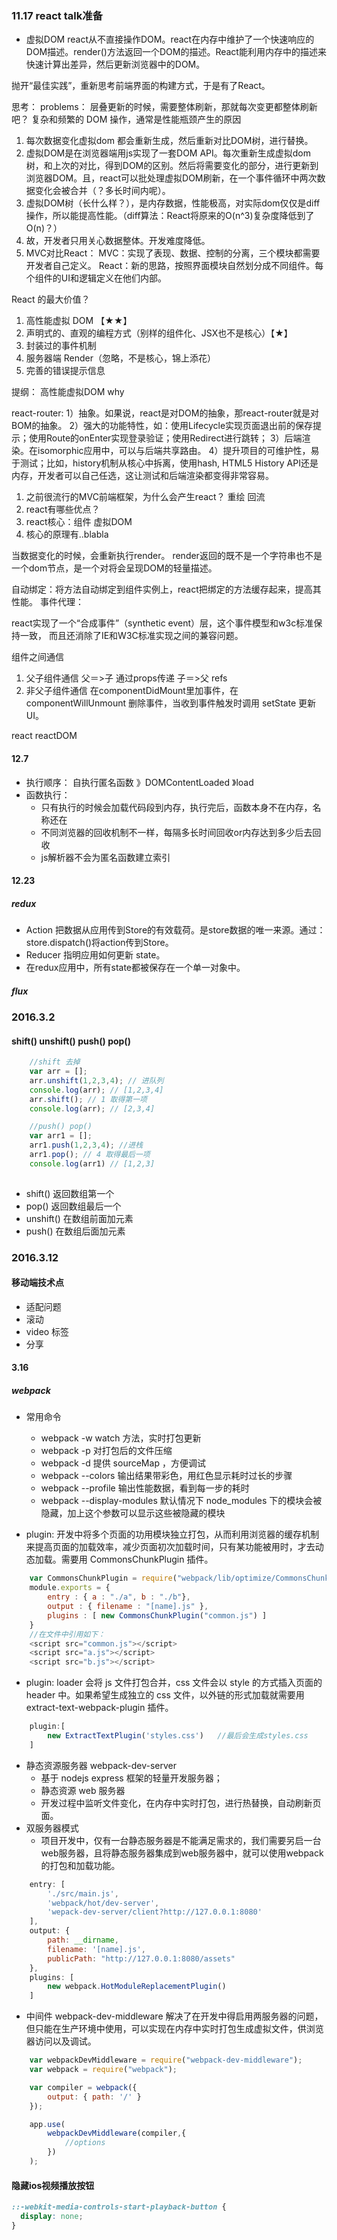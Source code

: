 ### 11.17 react talk准备

* 虚拟DOM
    react从不直接操作DOM。react在内存中维护了一个快速响应的DOM描述。render()方法返回一个DOM的描述。React能利用内存中的描述来快速计算出差异，然后更新浏览器中的DOM。

抛开“最佳实践”，重新思考前端界面的构建方式，于是有了React。

思考：
problems：
层叠更新的时候，需要整体刷新，那就每次变更都整体刷新吧？
复杂和频繁的 DOM 操作，通常是性能瓶颈产生的原因

1. 每次数据变化虚拟dom 都会重新生成，然后重新对比DOM树，进行替换。
2. 虚拟DOM是在浏览器端用js实现了一套DOM API。每次重新生成虚拟dom树，和上次的对比，得到DOM的区别。然后将需要变化的部分，进行更新到浏览器DOM。且，react可以批处理虚拟DOM刷新，在一个事件循环中两次数据变化会被合并（？多长时间内呢）。
3. 虚拟DOM树（长什么样？），是内存数据，性能极高，对实际dom仅仅是diff操作，所以能提高性能。（diff算法：React将原来的O(n^3)复杂度降低到了O(n)？）
4. 故，开发者只用关心数据整体。开发难度降低。
5. MVC对比React：
    MVC：实现了表现、数据、控制的分离，三个模块都需要开发者自己定义。
    React：新的思路，按照界面模块自然划分成不同组件。每个组件的UI和逻辑定义在他们内部。


React 的最大价值？
1. 高性能虚拟 DOM 【★★】
2. 声明式的、直观的编程方式（别样的组件化、JSX也不是核心）【★】
3. 封装过的事件机制
4. 服务器端 Render（忽略，不是核心，锦上添花）
5. 完善的错误提示信息

提纲：
高性能虚拟DOM why


react-router:
1）抽象。如果说，react是对DOM的抽象，那react-router就是对BOM的抽象。
2）强大的功能特性，如：使用Lifecycle实现页面退出前的保存提示；使用Route的onEnter实现登录验证；使用Redirect进行跳转；
3）后端渲染。在isomorphic应用中，可以与后端共享路由。
4）提升项目的可维护性，易于测试；比如，history机制从核心中拆离，使用hash, HTML5 History API还是内存，开发者可以自己任选，这让测试和后端渲染都变得非常容易。


1. 之前很流行的MVC前端框架，为什么会产生react？
    重绘 回流
2. react有哪些优点？
3. react核心：组件 虚拟DOM 
4. 核心的原理有..blabla

当数据变化的时候，会重新执行render。
render返回的既不是一个字符串也不是一个dom节点，是一个对将会呈现DOM的轻量描述。


自动绑定：将方法自动绑定到组件实例上，react把绑定的方法缓存起来，提高其性能。
事件代理：

react实现了一个“合成事件”（synthetic event）层，这个事件模型和w3c标准保持一致，
而且还消除了IE和W3C标准实现之间的兼容问题。

组件之间通信
1. 父子组件通信
父＝>子 通过props传递   子＝>父 refs
2. 非父子组件通信
在componentDidMount里加事件，在 componentWillUnmount 删除事件，当收到事件触发时调用 setState 更新UI。


react reactDOM

#### 12.7
* 执行顺序：
自执行匿名函数 》DOMContentLoaded 》load
* 函数执行：
    - 只有执行的时候会加载代码段到内存，执行完后，函数本身不在内存，名称还在
    - 不同浏览器的回收机制不一样，每隔多长时间回收or内存达到多少后去回收
    - js解析器不会为匿名函数建立索引

#### 12.23

##### redux
* Action 把数据从应用传到Store的有效载荷。是store数据的唯一来源。通过：store.dispatch()将action传到Store。
* Reducer 指明应用如何更新 state。
* 在redux应用中，所有state都被保存在一个单一对象中。



##### flux

### 2016.3.2

#### shift() unshift() push() pop()

```js
    //shift 去掉
    var arr = [];
    arr.unshift(1,2,3,4); // 进队列
    console.log(arr); // [1,2,3,4]
    arr.shift(); // 1 取得第一项 
    console.log(arr); // [2,3,4]

    //push() pop()
    var arr1 = [];
    arr1.push(1,2,3,4); //进栈
    arr1.pop(); // 4 取得最后一项
    console.log(arr1) // [1,2,3]
 
```


* shift() 返回数组第一个
* pop() 返回数组最后一个
* unshift() 在数组前面加元素
* push() 在数组后面加元素

### 2016.3.12

#### 移动端技术点

* 适配问题
* 滚动
* video 标签
* 分享

#### 3.16

##### webpack
* 常用命令
    - webpack -w   watch 方法，实时打包更新
    - webpack -p   对打包后的文件压缩
    - webpack -d   提供 sourceMap ，方便调试
    - webpack --colors    输出结果带彩色，用红色显示耗时过长的步骤
    - webpack --profile   输出性能数据，看到每一步的耗时
    - webpack --display-modules   默认情况下 node_modules 下的模块会被隐藏，加上这个参数可以显示这些被隐藏的模块

* plugin: 开发中将多个页面的功用模块独立打包，从而利用浏览器的缓存机制来提高页面的加载效率，减少页面初次加载时间，只有某功能被用时，才去动态加载。需要用 CommonsChunkPlugin 插件。
```js
    var CommonsChunkPlugin = require("webpack/lib/optimize/CommonsChunkPlugin");
    module.exports = {
        entry : { a : "./a", b : "./b"},
        output : { filename : "[name].js" },
        plugins : [ new CommonsChunkPlugin("common.js") ]
    }
    //在文件中引用如下：
    <script src="common.js"></script>
    <script src="a.js"></script>
    <script src="b.js"></script>

```

* plugin: loader 会将 js 文件打包合并，css 文件会以 style 的方式插入页面的 header 中。如果希望生成独立的 css 文件，以外链的形式加载就需要用 extract-text-webpack-plugin 插件。
```js
    plugin:[
        new ExtractTextPlugin('styles.css')   //最后会生成styles.css
    ]
```

* 静态资源服务器 webpack-dev-server
    - 基于 nodejs express 框架的轻量开发服务器；
    - 静态资源 web 服务器
    - 开发过程中监听文件变化，在内存中实时打包，进行热替换，自动刷新页面。
* 双服务器模式
    - 项目开发中，仅有一台静态服务器是不能满足需求的，我们需要另启一台web服务器，且将静态服务器集成到web服务器中，就可以使用webpack的打包和加载功能。
```js
    entry: [
        './src/main.js',
        'webpack/hot/dev-server',
        'wepack-dev-server/client?http://127.0.0.1:8080'
    ],
    output: {
        path: __dirname,
        filename: '[name].js',
        publicPath: "http://127.0.0.1:8080/assets"
    },
    plugins: [
        new webpack.HotModuleReplacementPlugin()
    ]
```

* 中间件 webpack-dev-middleware 解决了在开发中得启用两服务器的问题，但只能在生产环境中使用，可以实现在内存中实时打包生成虚拟文件，供浏览器访问以及调试。
```js
    var webpackDevMiddleware = require("webpack-dev-middleware");
    var webpack = require("webpack");

    var compiler = webpack({
        output: { path: '/' }
    });

    app.use(
        webpackDevMiddleware(compiler,{
            //options
        })
    );

```

#### 隐藏ios视频播放按钮

```css
::-webkit-media-controls-start-playback-button {
  display: none;
}
```












